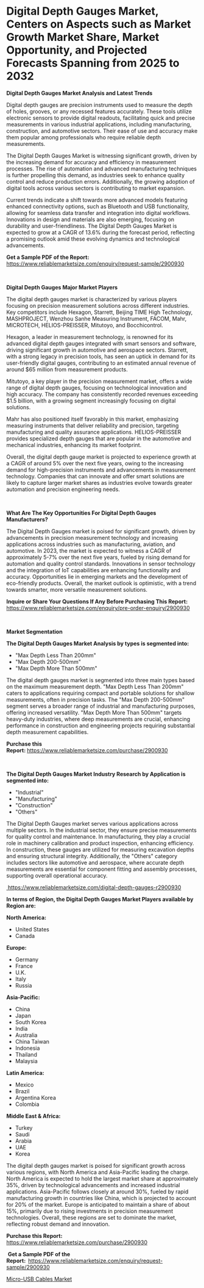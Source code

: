<p><h1>Digital Depth Gauges Market, Centers on Aspects such as Market Growth Market Share, Market Opportunity, and Projected Forecasts Spanning from 2025 to 2032</h1></p><p><strong>Digital Depth Gauges Market Analysis and Latest Trends</strong></p>
<p><p>Digital depth gauges are precision instruments used to measure the depth of holes, grooves, or any recessed features accurately. These tools utilize electronic sensors to provide digital readouts, facilitating quick and precise measurements in various industrial applications, including manufacturing, construction, and automotive sectors. Their ease of use and accuracy make them popular among professionals who require reliable depth measurements.</p><p>The Digital Depth Gauges Market is witnessing significant growth, driven by the increasing demand for accuracy and efficiency in measurement processes. The rise of automation and advanced manufacturing techniques is further propelling this demand, as industries seek to enhance quality control and reduce production errors. Additionally, the growing adoption of digital tools across various sectors is contributing to market expansion.</p><p>Current trends indicate a shift towards more advanced models featuring enhanced connectivity options, such as Bluetooth and USB functionality, allowing for seamless data transfer and integration into digital workflows. Innovations in design and materials are also emerging, focusing on durability and user-friendliness. The Digital Depth Gauges Market is expected to grow at a CAGR of 13.6% during the forecast period, reflecting a promising outlook amid these evolving dynamics and technological advancements.</p></p>
<p><strong>Get a Sample PDF of the Report:&nbsp;</strong> <a href="https://www.reliablemarketsize.com/enquiry/request-sample/2900930?utm_campaign=2439&utm_medium=2&utm_source=Github&utm_content=ia&utm_term=16032025&utm_id=digital-depth-gauges">https://www.reliablemarketsize.com/enquiry/request-sample/2900930</a></p>
<p>&nbsp;</p>
<p><strong>Digital Depth Gauges Major Market Players</strong></p>
<p><p>The digital depth gauges market is characterized by various players focusing on precision measurement solutions across different industries. Key competitors include Hexagon, Starrett, Beijing TIME High Technology, MASHPROJECT, Wenzhou Sanhe Measuring Instrument, FACOM, Mahr, MICROTECH, HELIOS-PREISSER, Mitutoyo, and Bocchicontrol.</p><p>Hexagon, a leader in measurement technology, is renowned for its advanced digital depth gauges integrated with smart sensors and software, driving significant growth in automotive and aerospace sectors. Starrett, with a strong legacy in precision tools, has seen an uptick in demand for its user-friendly digital gauges, contributing to an estimated annual revenue of around $65 million from measurement products.</p><p>Mitutoyo, a key player in the precision measurement market, offers a wide range of digital depth gauges, focusing on technological innovation and high accuracy. The company has consistently recorded revenues exceeding $1.5 billion, with a growing segment increasingly focusing on digital solutions.</p><p>Mahr has also positioned itself favorably in this market, emphasizing measuring instruments that deliver reliability and precision, targeting manufacturing and quality assurance applications. HELIOS-PREISSER provides specialized depth gauges that are popular in the automotive and mechanical industries, enhancing its market footprint.</p><p>Overall, the digital depth gauge market is projected to experience growth at a CAGR of around 5% over the next five years, owing to the increasing demand for high-precision instruments and advancements in measurement technology. Companies that can innovate and offer smart solutions are likely to capture larger market shares as industries evolve towards greater automation and precision engineering needs.</p></p>
<p>&nbsp;</p>
<p><strong>What Are The Key Opportunities For Digital Depth Gauges Manufacturers?</strong></p>
<p><p>The Digital Depth Gauges market is poised for significant growth, driven by advancements in precision measurement technology and increasing applications across industries such as manufacturing, aviation, and automotive. In 2023, the market is expected to witness a CAGR of approximately 5-7% over the next five years, fueled by rising demand for automation and quality control standards. Innovations in sensor technology and the integration of IoT capabilities are enhancing functionality and accuracy. Opportunities lie in emerging markets and the development of eco-friendly products. Overall, the market outlook is optimistic, with a trend towards smarter, more versatile measurement solutions.</p></p>
<p><strong>Inquire or Share Your Questions If Any Before Purchasing This Report:</strong> <a href="https://www.reliablemarketsize.com/enquiry/pre-order-enquiry/2900930?utm_campaign=2439&utm_medium=2&utm_source=Github&utm_content=ia&utm_term=16032025&utm_id=digital-depth-gauges">https://www.reliablemarketsize.com/enquiry/pre-order-enquiry/2900930</a></p>
<p>&nbsp;</p>
<p><strong>Market Segmentation</strong></p>
<p><strong>The Digital Depth Gauges Market Analysis by types is segmented into:</strong></p>
<p><ul><li>"Max Depth Less Than 200mm"</li><li>"Max Depth 200-500mm"</li><li>"Max Depth More Than 500mm"</li></ul></p>
<p><p>The digital depth gauges market is segmented into three main types based on the maximum measurement depth. "Max Depth Less Than 200mm" caters to applications requiring compact and portable solutions for shallow measurements, often in precision tasks. The "Max Depth 200-500mm" segment serves a broader range of industrial and manufacturing purposes, offering increased versatility. "Max Depth More Than 500mm" targets heavy-duty industries, where deep measurements are crucial, enhancing performance in construction and engineering projects requiring substantial depth measurement capabilities.</p></p>
<p><strong>Purchase this Report:&nbsp;</strong><a href="https://www.reliablemarketsize.com/purchase/2900930?utm_campaign=2439&utm_medium=2&utm_source=Github&utm_content=ia&utm_term=16032025&utm_id=digital-depth-gauges">https://www.reliablemarketsize.com/purchase/2900930</a></p>
<p>&nbsp;</p>
<p><strong>The Digital Depth Gauges Market Industry Research by Application is segmented into:</strong></p>
<p><ul><li>"Industrial"</li><li>"Manufacturing"</li><li>"Construction"</li><li>"Others"</li></ul></p>
<p><p>The Digital Depth Gauges market serves various applications across multiple sectors. In the industrial sector, they ensure precise measurements for quality control and maintenance. In manufacturing, they play a crucial role in machinery calibration and product inspection, enhancing efficiency. In construction, these gauges are utilized for measuring excavation depths and ensuring structural integrity. Additionally, the "Others" category includes sectors like automotive and aerospace, where accurate depth measurements are essential for component fitting and assembly processes, supporting overall operational accuracy.</p></p>
<p><a href="https://www.reliablemarketsize.com/digital-depth-gauges-r2900930?utm_campaign=2439&utm_medium=2&utm_source=Github&utm_content=ia&utm_term=16032025&utm_id=digital-depth-gauges">&nbsp;https://www.reliablemarketsize.com/digital-depth-gauges-r2900930</a></p>
<p><strong>In terms of Region, the Digital Depth Gauges Market Players available by Region are:</strong></p>
<p>
    <p> <strong> North America: </strong>
        <ul>
            <li>United States</li>
            <li>Canada</li>
        </ul>
        </p> 
    <p> <strong> Europe: </strong>
        <ul>
            <li>Germany</li>
            <li>France</li>
            <li>U.K.</li>
            <li>Italy</li>
            <li>Russia</li>
        </ul>
        </p> 
    <p> <strong> Asia-Pacific: </strong>
        <ul>
            <li>China</li>
            <li>Japan</li>
            <li>South Korea</li>
            <li>India</li>
            <li>Australia</li>
            <li>China Taiwan</li>
            <li>Indonesia</li>
            <li>Thailand</li>
            <li>Malaysia</li>
        </ul>
        </p> 
    <p> <strong> Latin America: </strong>
        <ul>
            <li>Mexico</li>
            <li>Brazil</li>
            <li>Argentina Korea</li>
            <li>Colombia</li>
        </ul>
        </p> 
    <p> <strong> Middle East & Africa: </strong>
        <ul>
            <li>Turkey</li>
            <li>Saudi</li>
            <li>Arabia</li>
            <li>UAE</li>
            <li>Korea</li>
        </ul>
    </p>
    </p>
<p><p>The digital depth gauges market is poised for significant growth across various regions, with North America and Asia-Pacific leading the charge. North America is expected to hold the largest market share at approximately 35%, driven by technological advancements and increased industrial applications. Asia-Pacific follows closely at around 30%, fueled by rapid manufacturing growth in countries like China, which is projected to account for 20% of the market. Europe is anticipated to maintain a share of about 15%, primarily due to rising investments in precision measurement technologies. Overall, these regions are set to dominate the market, reflecting robust demand and innovation.</p></p>
<p><strong>Purchase this Report: </strong><a href="https://www.reliablemarketsize.com/purchase/2900930?utm_campaign=2439&utm_medium=2&utm_source=Github&utm_content=ia&utm_term=16032025&utm_id=digital-depth-gauges">https://www.reliablemarketsize.com/purchase/2900930</a></p>
<p>&nbsp;<strong>Get a Sample PDF of the Report:&nbsp;&nbsp;</strong><a href="https://www.reliablemarketsize.com/enquiry/request-sample/2900930?utm_campaign=2439&utm_medium=2&utm_source=Github&utm_content=ia&utm_term=16032025&utm_id=digital-depth-gauges">https://www.reliablemarketsize.com/enquiry/request-sample/2900930</a></p>
<p><strong></strong></p>
<p><p><a href="https://github.com/kathiestrine5ty/Market-Research-Report-List-1/blob/main/micro-usb-cables-market.md?utm_campaign=2439&utm_medium=2&utm_source=Github&utm_content=ia&utm_term=16032025&utm_id=digital-depth-gauges">Micro-USB Cables Market</a></p></p>